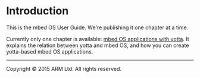 # Introduction

This is the mbed OS User Guide. We're publishing it one chapter at a time. 

Currently only one chapter is available: [mbed OS applications with yotta](Full_Guide/app_on_yotta.md). It explains the relation between yotta and mbed OS, and how you can create yotta-based mbed OS applications. 

______
Copyright © 2015 ARM Ltd. All rights reserved.

